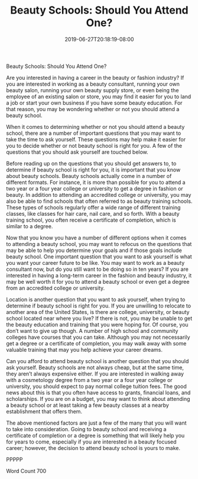 ﻿---
title: "Beauty Schools:  Should You Attend One?"
date: 2019-06-27T20:18:19-08:00
description: "TXT Tips for Web Success"
featured_image: "/images/TXT.jpg"
tags: ["TXT"]
---

Beauty Schools:  Should You Attend One?

Are you interested in having a career in the beauty or fashion industry? If you are interested in working as a beauty consultant, running your own beauty salon, running your own beauty supply store, or even being the employee of an existing salon or store, you may find it easier for you to land a job or start your own business if you have some beauty education.  For that reason, you may be wondering whether or not you should attend a beauty school.

When it comes to determining whether or not you should attend a beauty school, there are a number of important questions that you may want to take the time to ask yourself.  These questions may help make it easier for you to decide whether or not beauty school is right for you.  A few of the questions that you should ask yourself are touched below.

Before reading up on the questions that you should get answers to, to determine if beauty school is right for you, it is important that you know about beauty schools.  Beauty schools actually come in a number of different formats.  For instance, it is more than possible for you to attend a two year or a four year college or university to get a degree in fashion or beauty.  In addition to attending an accredited college or university, you may also be able to find schools that often referred to as beauty training schools.  These types of schools regularly offer a wide range of different training classes, like classes for hair care, nail care, and so forth.  With a beauty training school, you often receive a certificate of completion, which is similar to a degree.

Now that you know you have a number of different options when it comes to attending a beauty school, you may want to refocus on the questions that may be able to help you determine your goals and if those goals include beauty school.  One important question that you want to ask yourself is what you want your career future to be like.  You may want to work as a beauty consultant now, but do you still want to be doing so in ten years?  If you are interested in having a long-term career in the fashion and beauty industry, it may be well worth it for you to attend a beauty school or even get a degree from an accredited college or university.

Location is another question that you want to ask yourself, when trying to determine if beauty school is right for you.  If you are unwilling to relocate to another area of the United States, is there are college, university, or beauty school located near where you live?  If there is not, you may be unable to get the beauty education and training that you were hoping for.  Of course, you don’t want to give up though.  A number of high school and community colleges have courses that you can take.  Although you may not necessarily get a degree or a certificate of completion, you may walk away with some valuable training that may you help achieve your career dreams.

Can you afford to attend beauty school is another question that you should ask yourself.  Beauty schools are not always cheap, but at the same time, they aren’t always expensive either.  If you are interested in walking away with a cosmetology degree from a two year or a four year college or university, you should expect to pay normal college tuition fees.  The good news about this is that you often have access to grants, financial loans, and scholarships.  If you are on a budget, you may want to think about attending a beauty school or at least taking a few beauty classes at a nearby establishment that offers them.

The above mentioned factors are just a few of the many that you will want to take into consideration.  Going to beauty school and receiving a certificate of completion or a degree is something that will likely help you for years to come, especially if you are interested in a beauty focused career; however, the decision to attend beauty school is yours to make.

PPPPP

Word Count 700

